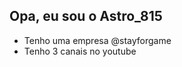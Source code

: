 ## Opa, eu sou o Astro_815

- Tenho uma empresa @stayforgame
- Tenho 3 canais no youtube

<!---
Astro815/Astro815 is a ✨ special ✨ repository because its `README.md` (this file) appears on your GitHub profile.
You can click the Preview link to take a look at your changes.
--->
